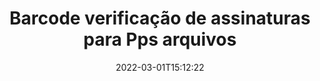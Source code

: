 ---
############################# Static ############################
layout: "auto-gen-signature"
date: 2022-03-01T15:12:22
draft: false
operation: Verify
signaturetype: Barcode
fileformat: Pps
productName: Java
lang: pt
productCode: java
otherformats: pdf doc docx docm dot dotm dotx odt ott rtf xls xlsx xlsm xlsb csv ods ots xltx xltm ppt pptx pps ppsx odp otp potx potm pptm ppsm png jpg bmp gif tiff svg webp wmf
breadcrumb: Put Barcode signature on Pps for Java

############################# Head ############################
head_title: "Verificação de assinaturas Barcode para arquivos Pps via Java"
head_description: "Use apenas algumas linhas de código Java para verificar documentos Pps e suas assinaturas Barcode."

############################# Header ############################
title: "Barcode verificação de assinaturas para Pps arquivos"
description: "A API para Java oferece a oportunidade de verificar assinaturas Barcode em documentos Pps. A verificação de assinaturas eletrônicas dentro de seus documentos Pps pode ser realizada de forma rápida e fácil."
bg_image: "https://cms.admin.containerize.com/templates/aspose/App_Themes/V3/images/bg/header1.png"
bg_overlay: false
button:
    enable: true

############################# SubMenu ############################
submenu:
    enable: true

    left:
        img_alt: "GroupDocs.Signature for Java"
        image: "https://cms.admin.containerize.com/templates/groupdocs/images/product-logos/90x90-noborder/groupdocs-signature-java.png"
        product: "GroupDocs.Signature"
        platform: "Java"



############################# About ############################
about:
    enable: true
    title: "Descubra os novos recursos da API GroupDocs.Signature for Java"
    content: |
        A API [GroupDocs.Signature for Java](https://products.groupdocs.com/signature/java/) oferece uma ampla variedade de maneiras de processar vários formatos de documentos usando assinaturas eletrônicas. Muitos tipos de assinaturas digitais como textos, imagens, certificados digitais, códigos de barras, códigos QR, carimbos ou metadados são suportados. Os clientes podem adicionar, remover, editar, validar ou pesquisar assinaturas digitais em PDFs, documentos do MS Word, pastas de trabalho do MS Excel, apresentações do MS PowerPoint, arquivos do Adobe Photoshop e vários formatos de imagem. Um número surpreendente de recursos e configurações adicionais estão disponíveis.
    

############################# Steps ############################
steps:
    enable: true
    title_left: "Como validar assinaturas Barcode em seu documento Pps"
    content_left: |
        [GroupDocs.Signature for Java](https://products.groupdocs.com/signature/java/) inclui recursos úteis, como verificação de Barcode assinaturas colocadas em documentos Pps. Use esta oportunidade sem implementar código extra.
        
        * Em primeiro lugar, instanciar a classe Signature fornecendo como um caminho de parâmetro construtor para um documento que deve ser verificado.
        * Em segundo lugar, crie um novo objeto VerifyOptions e configure todas as propriedades necessárias.
        * Por fim, invoque o método Verify do objeto Signature passando a instância VerifyOptions.
        * Em seguida, processe os resultados da verificação.

    title_right: "Requisitos de sistema"
    content_right: |
        GroupDocs.Signature for Java são compatíveis com todas as principais plataformas e sistemas operacionais. Antes de executar o código abaixo, certifique-se de ter os seguintes pré-requisitos instalados em seu sistema.

        * Sistemas operacionais: Microsoft Windows, Linux, MacOS
        * Ambientes de desenvolvimento: NetBeans, Intellij IDEA, Eclipse, etc.
        * Java runtime: J2SE 6.0 and above
        * Faça o download da versão mais recente do GroupDocs.Signature for Java de [Maven](https://repository.groupdocs.com/webapp/#/artifacts/browse/tree/General/repo/com/groupdocs/groupdocs-signature)
         
    code: |
        ```java    
                
        // Set up input Pps file
        String filePath = "input.pps";

        // Instantiate Signature for input file
        Signature signature = new Signature(filePath);

        //Provide verification options
        BarcodeVerifyOptions options = new BarcodeVerifyOptions();

        // process only specified page 
        options.setPageNumber(2);
        options.setAllPages(false);
        // specify text match type
        options.setMatchType(TextMatchType.Contains);
        // specify text pattern to search
        options.setText("Special signature");
                            
        // Verify document signatures
        VerificationResult result = signature.verify(options);

        //process result
        if (result.isValid())
        {
            //..
        }

        ```

############################# Demos ############################
demos:
    enable: true
    title: "Assinar com assinaturas Barcode Demonstração ao vivo"
    content: |
       Adicione várias assinaturas eletrônicas ao arquivo Pps agora mesmo visitando o site [GroupDocs.Signature App](https://products.groupdocs.app/signature/family).          

############################# More Formats ############################
more_formats:
    enable: true
    title: "Verifique outras assinaturas Barcode usando Java"
    content: |
        "Verificação de assinaturas eletrônicas colocadas em vários documentos. Verifique a qualidade das assinaturas nos formatos de arquivo populares, conforme revelado abaixo."
    format: 
       
       
back_to_top:
    enable: true
---